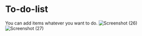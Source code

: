 # To-do-list
You can add items whatever you want to do. 
![Screenshot (26)](https://user-images.githubusercontent.com/100514516/222497539-12df3d4c-7223-4964-b36a-4778a3bcebd4.png)
![Screenshot (27)](https://user-images.githubusercontent.com/100514516/222497557-b62fbb2a-3a23-4cd1-9ef6-06469375acd7.png)
